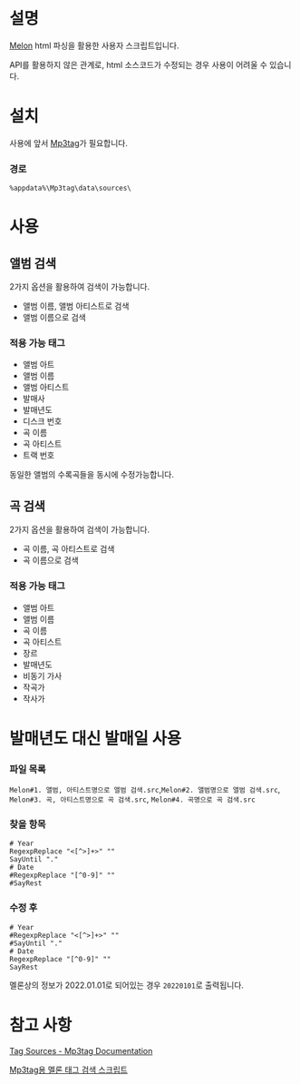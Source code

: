 # 설명
[Melon](https://www.melon.com/) html 파싱을 활용한 사용자 스크립트입니다.

API를 활용하지 않은 관계로, html 소스코드가 수정되는 경우 사용이 어려울 수 있습니다.

# 설치
사용에 앞서 [Mp3tag](https://www.mp3tag.de/en/download.html)가 필요합니다.

### 경로
```
%appdata%\Mp3tag\data\sources\
```

# 사용

## 앨범 검색
2가지 옵션을 활용하여 검색이 가능합니다.
* 앨범 이름, 앨범 아티스트로 검색
* 앨범 이름으로 검색

### 적용 가능 태그
* 앨범 아트
* 앨범 이름
* 앨범 아티스트
* 발매사
* 발매년도
* 디스크 번호
* 곡 이름
* 곡 아티스트
* 트랙 번호

동일한 앨범의 수록곡들을 동시에 수정가능합니다.

## 곡 검색
2가지 옵션을 활용하여 검색이 가능합니다.
* 곡 이름, 곡 아티스트로 검색
* 곡 이름으로 검색

### 적용 가능 태그
* 앨범 아트
* 앨범 이름
* 곡 이름
* 곡 아티스트
* 장르
* 발매년도
* 비동기 가사
* 작곡가
* 작사가

# 발매년도 대신 발매일 사용

### 파일 목록
`Melon#1. 앨범, 아티스트명으로 앨범 검색.src`,`Melon#2. 앨범명으로 앨범 검색.src`, `Melon#3. 곡, 아티스트명으로 곡 검색.src`, `Melon#4. 곡명으로 곡 검색.src`

### 찾을 항목
```
# Year
RegexpReplace "<[^>]+>" ""
SayUntil "."
# Date
#RegexpReplace "[^0-9]" ""
#SayRest
```

### 수정 후
```
# Year
#RegexpReplace "<[^>]+>" ""
#SayUntil "."
# Date
RegexpReplace "[^0-9]" ""
SayRest
```
멜론상의 정보가 2022.01.01로 되어있는 경우 `20220101`로 출력됩니다.

# 참고 사항
[Tag Sources - Mp3tag Documentation](https://docs.mp3tag.de/tag-sources/development/)

[Mp3tag용 멜론 태그 검색 스크립트](https://blog.naver.com/hosang46/221126952898)
